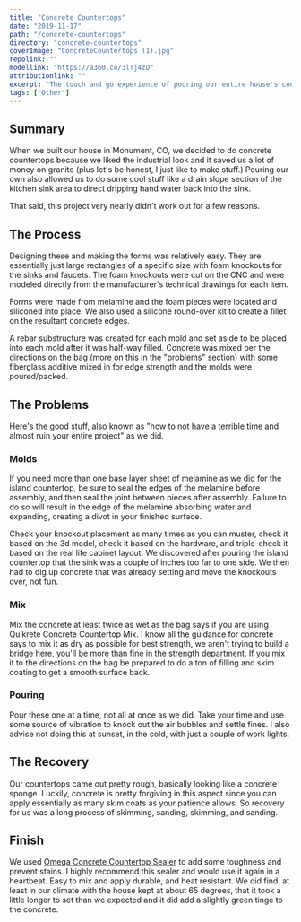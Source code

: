 ```yaml
---
title: "Concrete Countertops"
date: "2019-11-17"
path: "/concrete-countertops"
directory: "concrete-countertops"
coverImage: "ConcreteCountertops (1).jpg"
repolink: ""
modellink: "https://a360.co/3lTj4zD"
attributionlink: ""
excerpt: "The touch and go experience of pouring our entire house's concrete countertops."
tags: ["Other"]
---
```


## Summary

When we built our house in Monument, CO, we decided to do concrete countertops because we liked the industrial look and it saved us a lot of money on granite (plus let's be honest, I just like to make stuff.) Pouring our own also allowed us to do some cool stuff like a drain slope section of the kitchen sink area to direct dripping hand water back into the sink.

That said, this project very nearly didn't work out for a few reasons.

## The Process

Designing these and making the forms was relatively easy. They are essentially just large rectangles of a specific size with foam knockouts for the sinks and faucets. The foam knockouts were cut on the CNC and were modeled directly from the manufacturer's technical drawings for each item.

Forms were made from melamine and the foam pieces were located and siliconed into place. We also used a silicone round-over kit to create a fillet on the resultant concrete edges.

A rebar substructure was created for each mold and set aside to be placed into each mold after it was half-way filled. Concrete was mixed per the directions on the bag (more on this in the "problems" section) with some fiberglass additive mixed in for edge strength and the molds were poured/packed.

## The Problems

Here's the good stuff, also known as "how to not have a terrible time and almost ruin your entire project" as we did.

### Molds

If you need more than one base layer sheet of melamine as we did for the island countertop, be sure to seal the edges of the melamine before assembly, and then seal the joint between pieces after assembly. Failure to do so will result in the edge of the melamine absorbing water and expanding, creating a divot in your finished surface.

Check your knockout placement as many times as you can muster, check it based on the 3d model, check it based on the hardware, and triple-check it based on the real life cabinet layout. We discovered after pouring the island countertop that the sink was a couple of inches too far to one side. We then had to dig up concrete that was already setting and move the knockouts over, not fun.

### Mix

Mix the concrete at least twice as wet as the bag says if you are using Quikrete Concrete Countertop Mix. I know all the guidance for concrete says to mix it as dry as possible for best strength, we aren't trying to build a bridge here, you'll be more than fine in the strength department. If you mix it to the directions on the bag be prepared to do a ton of filling and skim coating to get a smooth surface back.

### Pouring

Pour these one at a time, not all at once as we did. Take your time and use some source of vibration to knock out the air bubbles and settle fines. I also advise not doing this at sunset, in the cold, with just a couple of work lights.

## The Recovery

Our countertops came out pretty rough, basically looking like a concrete sponge. Luckily, concrete is pretty forgiving in this aspect since you can apply essentially as many skim coats as your patience allows. So recovery for us was a long process of skimming, sanding, skimming, and sanding. 

## Finish

We used [Omega Concrete Countertop Sealer](https://concretecountertopinstitute.com/shop/omega-concrete-countertop-sealer/?gclid=Cj0KCQjwjPaCBhDkARIsAISZN7S7izui0zjX2NYmXR1cTWRFiBL5ky4GDN_cOzhT-rOzsY39v5E9Es4aAvUzEALw_wcB) to add some toughness and prevent stains. I highly recommend this sealer and would use it again in a heartbeat. Easy to mix and apply durable, and heat resistant. We did find, at least in our climate with the house kept at about 65 degrees, that it took a little longer to set than we expected and it did add a slightly green tinge to the concrete.
